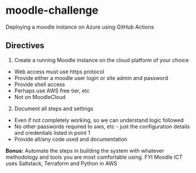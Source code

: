 # moodle-challenge
Deploying a moodle instance on Azure using GitHub Actions 

## Directives 

1. Create a running Moodle instance on the cloud platform of your choice
* Web access must use https protocol
* Provide either a moodle user login or site admin and password
* Provide shell access
* Perhaps use AWS free tier, etc
* Not on MoodleCloud 
2. Document all steps and settings
* Even if not completely working, so we can understand logic followed
* No other passwords required to aws, etc - just the configuration details and credentials listed in point 1
* Provide all/any code used and documentation

**Bonus:** Automate the steps in building the system with whatever methodology and tools you are most comfortable using. FYI Moodle ICT uses Saltstack, Terraform and Python in AWS
